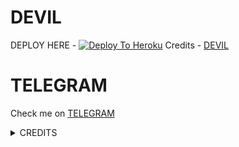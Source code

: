 # DEVIL

DEPLOY HERE - [![Deploy To Heroku](https://www.herokucdn.com/deploy/button.svg)](https://dashboard.heroku.com/new?template=https%3A%2F%2Fgithub.com%2Fofficialkumaryan%2FYAARIPLACEBOT)
Credits - [DEVIL](https://t.me/YAARIPLACE)

# TELEGRAM
Check me on [TELEGRAM](https://t.me/YAARIPLACE)


<details>
<summary> CREDITS </summary>
<h1> DEVIL X </h1>
<h1> ARUACK X </h1>
<h1> DEVIL </h1>
</details>
